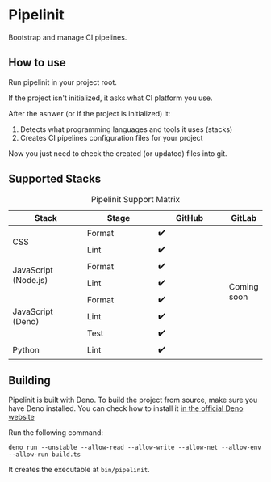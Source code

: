 # Pipelinit

Bootstrap and manage CI pipelines.

## How to use

Run pipelinit in your project root.

If the project isn't initialized, it asks what CI platform you use.

After the asnwer (or if the project is initialized) it:

1. Detects what programming languages and tools it uses (stacks)
2. Creates CI pipelines configuration files for your project

Now you just need to check the created (or updated) files into git.

## Supported Stacks

<table>
  <caption class="title">Pipelinit Support Matrix</caption>
  <colgroup>
    <col style="width: 33.3333%;">
    <col style="width: 33.3333%;">
    <col style="width: 33.3334%;">
  </colgroup>
  <thead>
    <tr>
      <th>Stack</th>
      <th>Stage</th>
      <th>GitHub</th>
      <th>GitLab</th>
    </tr>
  </thead>
  <tbody>
    <tr>
      <td rowspan="2">CSS</td>
      <td>Format</td>
      <td>✔️</td>
      <td rowspan="8">Coming soon</td>
    </tr>
    <tr>
      <td>Lint</td>
      <td>✔️</td>
    </tr>
    <tr>
      <td rowspan="2">JavaScript (Node.js)</td>
      <td>Format</td>
      <td>✔️</td>
    </tr>
    <tr>
      <td>Lint</td>
      <td>✔️</td>
    </tr>
    <tr>
      <td rowspan="3">JavaScript (Deno)</td>
      <td>Format</td>
      <td>✔️</td>
    </tr>
    <tr>
      <td>Lint</td>
      <td>✔️</td>
    </tr>
    <tr>
      <td>Test</td>
      <td>✔️</td>
    </tr>
    <tr>
      <td>Python</td>
      <td>Lint</td>
      <td>✔️</td>
    </tr>
  </tbody>
</table>

## Building

Pipelinit is built with Deno. To build the project from source, make sure you
have Deno installed. You can check how to install it
[in the official Deno website](https://deno.land/#installation)

Run the following command:

```
deno run --unstable --allow-read --allow-write --allow-net --allow-env --allow-run build.ts
```

It creates the executable at `bin/pipelinit`.

